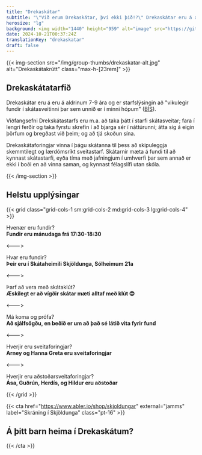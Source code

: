 ```yaml
---
title: "Drekaskátar"
subtitle: "\"Við erum Drekaskátar, því ekki þið!?\" Drekaskátar eru á aldrinum 7-9 ára og eru skátakrútt allra félaga"
herosize: "lg"
background: <img width="1440" height="959" alt="image" src="https://github.com/user-attachments/assets/8101d5d3-de99-4e79-bf0f-2eea9302bdf4" />
date: 2024-10-21T00:37:24Z
translationKey: "drekaskatar"
draft: false
---
```


{{< img-section src="/img/group-thumbs/drekaskatar-alt.jpg" alt="Drekaskátakrútt" class="max-h-[23rem]" >}}

## Drekaskátatarfið

Drekaskátar eru á eru á aldrinum 7-9 ára og er starfslýsingin að "vikulegir fundir í skátasveitinni þar sem unnið er í minni hópum" ([BÍS](https://skatarnir.is/drekaskatar-2/)).

Viðfangsefni Drekskátastarfs eru m.a. að taka þátt í starfi skátasveitar; fara í lengri ferðir og taka fyrstu skrefin í að bjarga sér í náttúrunni; átta sig á eigin þörfum og bregðast við þeim; og að tjá skoðun sína.

Drekaskátaforingjar vinna í þágu skátanna til þess að skipuleggja skemmtilegt og lærdómsríkt sveitastarf. Skátarnir mæta á fundi til að kynnast skátastarfi, eyða tíma með jafningjum í umhverfi þar sem annað er ekki í boði en að vinna saman, og kynnast félagslífi utan skóla.

{{< /img-section >}}

## Helstu upplýsingar

{{< grid class="grid-cols-1 sm:grid-cols-2 md:grid-cols-3 lg:grid-cols-4" >}}

Hvenær eru fundir? <br /> **Fundir eru mánudaga frá 17:30-18:30**

<--->

Hvar eru fundir? <br /> **Þeir eru í Skátaheimili Skjöldunga, Sólheimum 21a**

<--->

Þarf að vera með skátaklút? <br /> **Æskilegt er að vígðir skátar mæti alltaf með klút 😊**

<--->

Má koma og prófa? <br /> **Að sjálfsögðu, en beðið er um að það sé látið vita fyrir fund**

<--->

Hverjir eru sveitaforingjar? <br /> **Arney og Hanna Greta eru sveitaforingjar**

<--->

Hverjir eru aðstoðarsveitaforingjar? <br /> **Ása, Guðrún, Herdís, og Hildur eru aðstoðar**

{{< /grid >}}

{{< cta href="https://www.abler.io/shop/skjoldungar" external="jamms" label="Skráning í Skjöldunga" class="pt-16" >}}

## Á þitt barn heima í Drekaskátum?

{{< /cta >}}
